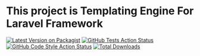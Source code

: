 
# This project is Templating Engine For Laravel Framework
[![Latest Version on Packagist](https://img.shields.io/packagist/v/asiifdev/laraveltemplateengine.svg?style=flat-square)](https://packagist.org/packages/asiifdev/laraveltemplateengine)
[![GitHub Tests Action Status](https://img.shields.io/github/actions/workflow/status/asiifdev/laraveltemplateengine/run-tests.yml?branch=main&label=tests&style=flat-square)](https://github.com/asiifdev/laraveltemplateengine/actions?query=workflow%3Arun-tests+branch%3Amain)
[![GitHub Code Style Action Status](https://img.shields.io/github/actions/workflow/status/asiifdev/laraveltemplateengine/fix-php-code-style-issues.yml?branch=main&label=code%20style&style=flat-square)](https://github.com/asiifdev/laraveltemplateengine/actions?query=workflow%3A"Fix+PHP+code+style+issues"+branch%3Amain)
[![Total Downloads](https://img.shields.io/packagist/dt/asiifdev/laraveltemplateengine.svg?style=flat-square)](https://packagist.org/packages/asiifdev/laraveltemplateengine)
